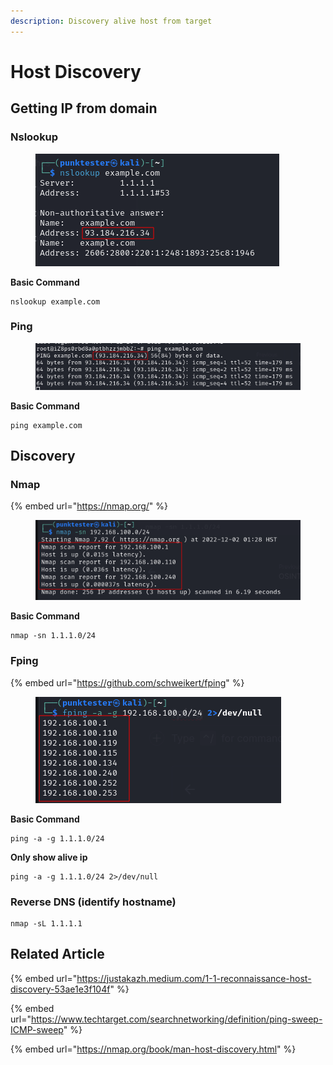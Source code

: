 ```yaml
---
description: Discovery alive host from target
---
```


# Host Discovery

## Getting IP from domain

### Nslookup

<div align="left">

<figure><img src="../../.gitbook/assets/image.png" alt=""><figcaption></figcaption></figure>

</div>

**Basic Command**

```
nslookup example.com
```

### Ping

<div align="left">

<figure><img src="../../.gitbook/assets/image (8).png" alt=""><figcaption></figcaption></figure>

</div>

**Basic Command**

```
ping example.com
```



## Discovery

### Nmap

{% embed url="https://nmap.org/" %}

<div align="left">

<figure><img src="../../.gitbook/assets/image (11).png" alt=""><figcaption></figcaption></figure>

</div>

**Basic Command**

```
nmap -sn 1.1.1.0/24
```

### Fping

{% embed url="https://github.com/schweikert/fping" %}

<div align="left">

<figure><img src="../../.gitbook/assets/image (4).png" alt=""><figcaption></figcaption></figure>

</div>

**Basic Command**

```
ping -a -g 1.1.1.0/24 
```

**Only show alive ip**

```
ping -a -g 1.1.1.0/24 2>/dev/null
```

### Reverse DNS (identify hostname)

```
nmap -sL 1.1.1.1
```

## Related Article&#x20;

{% embed url="https://justakazh.medium.com/1-1-reconnaissance-host-discovery-53ae1e3f104f" %}

{% embed url="https://www.techtarget.com/searchnetworking/definition/ping-sweep-ICMP-sweep" %}

{% embed url="https://nmap.org/book/man-host-discovery.html" %}
